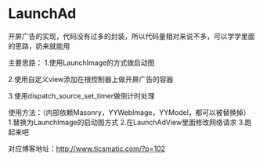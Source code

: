 # LaunchAd
开屏广告的实现，代码没有过多的封装，所以代码量相对来说不多，可以学学里面的思路，奶来就能用

主要思路：
1.使用LaunchImage的方式做启动图

2.使用自定义view添加在根控制器上做开屏广告的容器

3.使用dispatch_source_set_timer做倒计时处理


使用方法：（内部依赖Masonry，YYWebImage，YYModel，都可以被替换掉）
1.替换为LaunchImage的启动图方式
2.在LaunchAdView里面修改网络请求
3.跑起来吧


对应博客地址：http://www.ticsmatic.com/?p=102
